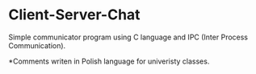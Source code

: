 # Client-Server-Chat
Simple communicator program using C language and IPC (Inter Process Communication).

*Comments writen in Polish language for univeristy classes.
